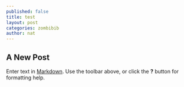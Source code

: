 ```yaml
---
published: false
title: test
layout: post
categories: zombibib
author: nat
---
```

## A New Post

Enter text in [Markdown](http://daringfireball.net/projects/markdown/). Use the toolbar above, or click the **?** button for formatting help.
